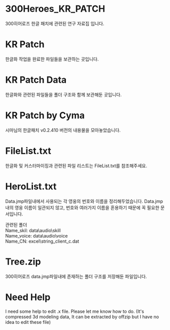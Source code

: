 # 300Heroes_KR_PATCH
300히어로즈 한글 패치에 관련된 연구 자료집 입니다.

# KR Patch
한글화 작업을 완료한 파일들을 보관하는 곳입니다.

# KR Patch Data
한글화와 관련된 파일들을 폴더 구조와 함께 보관해둔 곳입니다.

# KR Patch by Cyma
시마님의 한글패치 v0.2.410 버전의 내용물을 모아놓았습니다.

# FileList.txt
한글화 및 커스터마이징과 관련된 파일 리스트는 FileList.txt를 참조해주세요.

# HeroList.txt
Data.jmp파일내에서 사용되는 각 영웅의 번호와 이름을 정리해두었습니다.
Data.jmp내의 영웅 이름이 일관되지 않고, 번호와 여러가지 이름을 혼용하기 때문에 꼭 필요한 문서입니다.

관련된 폴더 <br/>
Name_skil:  data\audio\skill <br/>
Name_voice: data\audio\voice <br/>
Name_CN: excel\string_client_c.dat <br/>

# Tree.zip
300히어로즈 data.jmp파일내에 존재하는 폴더 구조를 저장해둔 파일입니다.

# Need Help
I need some help to edit .x file. Please let me know how to do.
(It's compressed 3d modeling data, It can be extracted by offzip but I have no idea to edit these file)
